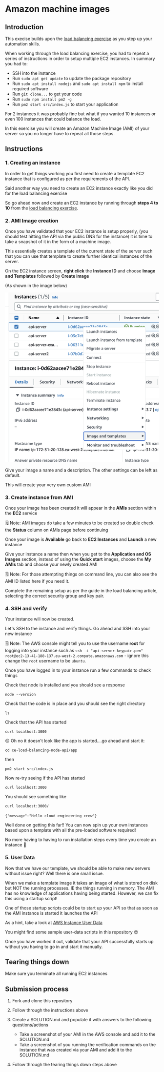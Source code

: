 # Amazon machine images

## Introduction

This execise builds upon the [load balancing exercise](https://github.com/northcoders/ce-load-balancing-node-api) as you step up your automation skills.

When working through the load balancing exercise, you had to repeat a series of instructions in order to setup multiple EC2 instances. In summary you had to:

- SSH into the instance
- Run `sudo apt get update` to update the package repository
- Run `sudo apt install nodejs` and `sudo apt install npm` to install required software
- Run `git clone...` to get your code
- Run `sudo npm install pm2 -g`
- Run `pm2 start src/index.js` to start your application

For 2 instances it was probably fine but what if you wanted 10 instances or even 100 instances that could balance the load.

In this exercise you will create an Amazon Machine Image (AMI) of your server so you no longer have to repeat all those steps.

## Instructions

### 1. Creating an instance

In order to get things working you first need to create a template EC2 instance that is configured as per the requirements of the API.

Said another way you need to create an EC2 instance exactly like you did for the load balancing exercise

So go ahead now and create an EC2 instance by running through **steps 4 to 10** from the [load balancing exercise](https://github.com/northcoders/ce-load-balancing-node-api).

### 2. AMI Image creation

Once you have validated that your EC2 instance is setup properly, (you should test hitting the API via the public DNS for the instance) it is time to take a snapshot of it in the form of a machine image.

This essentially creates a template of the current state of the server such that you can use that template to create further identical instances of the server.

On the EC2 instance screen, **right click** the **Instance ID** and choose **Image and Templates** followed by **Create image**

(As shown in the image below)

![Right click context menu are selecting instance ID](./console-image-creation.png "Right click context menu are selecting instance ID")

Give your image a name and a description. The other settings can be left as default.

This will create your very own custom AMI

### 3. Create instance from AMI

Once your image has been created it will appear in the **AMIs** section within the **EC2** service

🗒️ Note: AMI images do take a few minutes to be created so double check the **Status** column on AMIs page before continuing

Once your image is **Available** go back to **EC2 Instances** and **Launch** a new instance

Give your instance a name then when you get to the **Application and OS Images** section, instead of using the **Quick start** images, choose the **My AMIs** tab and choose your newly created AMI

🗒️ Note: For those attempting things on command line, you can also see the AMI ID listed here if you need it.

Complete the remaining setup as per the guide in the load balancing article, selecting the correct security group and key pair.

### 4. SSH and verify

Your instance will now be created.

Let's SSH to the instance and verify things. Go ahead and SSH into your new instance

🗒️ Note: The AWS console might tell you to use the username **root** for logging into your instance such as `ssh -i "api-server-keypair.pem" root@ec2-13-41-188-137.eu-west-2.compute.amazonaws.com` - ignore this change the `root` username to be `ubuntu`.

Once you have logged in to your instance run a few commands to check things

Check that node is installed and you should see a response

```
node --version
```

Check that the code is in place and you should see the right directory

```
ls
```

Check that the API has started

```
curl localhost:3000
```

😔 Oh no it doesn't look like the app is started....go ahead and start it:

```
cd ce-load-balancing-node-api/app
```

then

```
pm2 start src/index.js
```

Now re-try seeing if the API has started

```
curl localhost:3000
```

You should see something like

```
curl localhost:3000/

{"message":"Hello cloud engineering crew"}
```

Well done on getting this far!! You can now spin up your own instances based upon a template with all the pre-loaded software required!

No more having to having to run installation steps every time you create an instance 🙌

### 5. User Data

Now that we have our template, we should be able to make new servers without issue right? Well there is one small issue.

When we make a template image it takes an image of what is stored on disk but NOT the running processes. IE the things running in memory. The AMI has no knowledge of applications having being started. However, we can fix this using a startup script!

One of those startup scripts could be to start up your API so that as soon as the AMI instance is started it launches the API

As a hint, take a look at [AWS Instance User Data](https://docs.aws.amazon.com/AWSEC2/latest/UserGuide/user-data.html)

You might find some sample user-data scripts in this repository 😉

Once you have worked it out, validate that your API successfully starts up without you having to go in and start it manually.

## Tearing things down

Make sure you terminate all running EC2 instances

## Submission process

1. Fork and clone this repository

2. Follow through the instructions above

3. Create a SOLUTION.md and populate it with answers to the following questions/actions

   - Take a screenshot of your AMI in the AWS console and add it to the SOLUTION.md
   - Take a screenshot of you running the verification commands on the instance that was created via your AMI and add it to the SOLUTION.md

4. Follow through the tearing things down steps above
